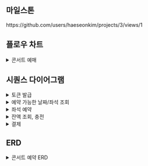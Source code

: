 ## 마일스톤
<div>
https://github.com/users/haeseonkim/projects/3/views/1

</div>

## 플로우 차트
<details>
<summary> 콘서트 예매</summary>
<div>

![플로우차트](https://github.com/user-attachments/assets/f5df820a-0180-4e10-b701-889f2f259b3e)

</div>
</details>

## 시퀀스 다이어그램
<details>
<summary>토큰 발급</summary>
<div>

![대기열 토큰 발급](https://github.com/user-attachments/assets/e3fb868c-01b8-4d60-9667-d9d3bd4aaa39)
![토큰 활성화 여부 조회](https://github.com/user-attachments/assets/bbe34315-ef4b-46fc-9bab-b02060d9d814)
![대기열 토큰 만료,활성화](https://github.com/user-attachments/assets/622cba40-0bac-4771-a046-24cc448dbeec)


</div>
</details>

<details>
<summary>예약 가능한 날짜/좌석 조회</summary>
<div>

<img width="554" alt="예약 가능 날짜 조회" src="https://github.com/user-attachments/assets/a71b057f-3822-478b-b0b0-4145f7ed84d9" />

<img width="543" alt="예약 가능 좌석 조회" src="https://github.com/user-attachments/assets/6c1659f4-2888-47da-833b-459048891fdd" />

</div>
</details>

<details>
<summary>좌석 예약</summary>
<div>
  
<img width="543" alt="좌석 예약" src="https://github.com/user-attachments/assets/d721758a-9961-4cd2-a45e-413966611acd" />

<img width="478" alt="임시 선점 좌석 만료 처리" src="https://github.com/user-attachments/assets/a2961b4e-58de-46e7-b04d-fced9ce1ea36" />


</div>
</details>

<details>
<summary>잔액 조회, 충전</summary>
<div>
  
<img width="518" alt="잔액 충전" src="https://github.com/user-attachments/assets/2effb3f6-1bb0-4f44-bb0d-722083390d01" />
<img width="286" alt="잔액조회" src="https://github.com/user-attachments/assets/b1bc59e5-178f-434f-9b89-e997fc35de23" />

</div>
</details>

<details>
<summary>결제</summary>
<div>
  
<img width="544" alt="결제" src="https://github.com/user-attachments/assets/571d0d3d-449b-4cea-b998-f5cfb7589f44" />

</div>
</details>

## ERD
<details>
<summary>콘서트 예약 ERD</summary>
<div>
  
![ERD_수정](https://github.com/user-attachments/assets/d82f2f17-f0b1-4bc9-a9c7-08439781ce9f)

</div>
</details>
